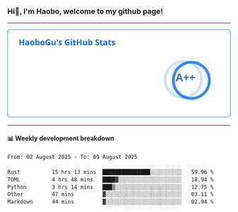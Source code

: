 <!--<h2 align="center"> Hi👋, I'm Haobo, welcome to my github page! </h2>-->
### Hi👋, I'm Haobo, welcome to my github page!
-------

<img href="https://github.com/HaoboGu" src="assets/stats.svg" alt="github stats" /> 

-------

#### 📊 **Weekly development breakdown**
<!--START_SECTION:waka-->

```txt
From: 02 August 2025 - To: 09 August 2025

Rust          15 hrs 13 mins  ███████████████░░░░░░░░░░   59.96 %
TOML          4 hrs 48 mins   ████▓░░░░░░░░░░░░░░░░░░░░   18.94 %
Python        3 hrs 14 mins   ███▒░░░░░░░░░░░░░░░░░░░░░   12.75 %
Other         47 mins         ▓░░░░░░░░░░░░░░░░░░░░░░░░   03.11 %
Markdown      44 mins         ▓░░░░░░░░░░░░░░░░░░░░░░░░   02.94 %
```

<!--END_SECTION:waka-->
<!--
backup url: https://github-readme-status-dusky-ten.vercel.app/api?username=HaoboGu&count_private=true&show_icons=true&theme=transparent&border_color=2f80ed
-->
<!--
**HaoboGu/HaoboGu** is a ✨ _special_ ✨ repository because its `README.md` (this file) appears on your GitHub profile.

Here are some ideas to get you started:

- 🔭 I’m currently working on AI-assisted programming tools
- 🌱 I’m currently learning ...
- 👯 I’m looking to collaborate on ...
- 🤔 I’m looking for help with ...
- 💬 Ask me about ...
- 📫 How to reach me: ...
- 😄 Pronouns: ...
- ⚡ Fun fact: ...
-->
